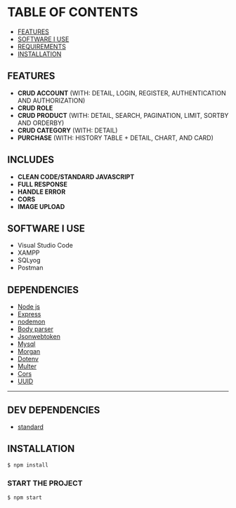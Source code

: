 # TABLE OF CONTENTS
- [FEATURES](#FEATURES)
- [SOFTWARE I USE](#software-i-use)
- [REQUIREMENTS](#REQUIREMENTS)
- [INSTALLATION](#INSTALLATION)

## FEATURES
- <b>CRUD ACCOUNT</b> (WITH: DETAIL, LOGIN, REGISTER, AUTHENTICATION AND AUTHORIZATION)
- <b>CRUD ROLE</b>
- <b>CRUD PRODUCT</b> (WITH: DETAIL, SEARCH, PAGINATION, LIMIT, SORTBY AND ORDERBY)
- <b>CRUD CATEGORY</b> (WITH: DETAIL)
- <b>PURCHASE</b> (WITH: HISTORY TABLE + DETAIL, CHART, AND CARD)

## INCLUDES
- <b>CLEAN CODE/STANDARD JAVASCRIPT</b>
- <b>FULL RESPONSE</b>
- <b>HANDLE ERROR</b>
- <b>CORS</b>
- <b>IMAGE UPLOAD</b>

## SOFTWARE I USE
- Visual Studio Code
- XAMPP
- SQLyog
- Postman

## DEPENDENCIES
* [Node js](https://nodejs.org/en/)
* [Express](http://expressjs.com/)
* [nodemon](https://www.npmjs.com/package/nodemon)
* [Body parser](https://www.npmjs.com/package/body-parser)
* [Jsonwebtoken](https://jwt.io/)
* [Mysql](https://www.npmjs.com/package/mysql)
* [Morgan](https://www.npmjs.com/package/morgan)
* [Dotenv](https://www.npmjs.com/package/dotenv)
* [Multer](https://www.npmjs.com/package/multer)
* [Cors](https://www.npmjs.com/package/cors)
* [UUID](https://www.npmjs.com/package/uuid)
<hr>

## DEV DEPENDENCIES
* [standard](https://www.npmjs.com/package/standard)

## INSTALLATION
```bash
$ npm install
```

### START THE PROJECT
```bash
$ npm start
```
